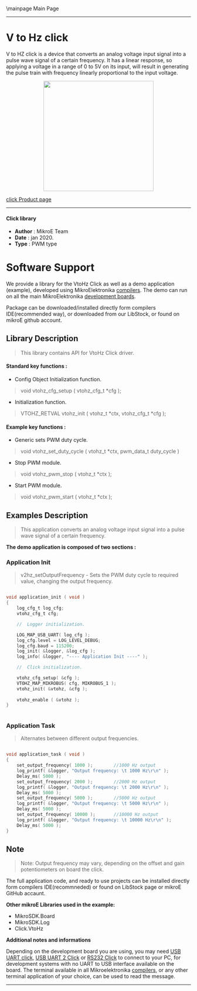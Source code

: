 \mainpage Main Page
 
---
# V to Hz click

V to HZ click is a device that converts an analog voltage input signal into a pulse wave signal of a certain frequency. It has a linear response, so applying a voltage in a range of 0 to 5V on its input, will result in generating the pulse train with frequency linearly proportional to the input voltage.

<p align="center">
  <img src="https://download.mikroe.com/images/click_for_ide/vtohz_click.png" height=300px>
</p>

[click Product page](<https://www.mikroe.com/v-to-hz-click>)

---


#### Click library 

- **Author**        : MikroE Team
- **Date**          : jan 2020.
- **Type**          : PWM type


# Software Support

We provide a library for the VtoHz Click 
as well as a demo application (example), developed using MikroElektronika 
[compilers](https://shop.mikroe.com/compilers). 
The demo can run on all the main MikroElektronika [development boards](https://shop.mikroe.com/development-boards).

Package can be downloaded/installed directly form compilers IDE(recommended way), or downloaded from our LibStock, or found on mikroE github account. 

## Library Description

> This library contains API for VtoHz Click driver.

#### Standard key functions :

- Config Object Initialization function.
> void vtohz_cfg_setup ( vtohz_cfg_t *cfg ); 
 
- Initialization function.
> VTOHZ_RETVAL vtohz_init ( vtohz_t *ctx, vtohz_cfg_t *cfg );

#### Example key functions :

- Generic sets PWM duty cycle.
> void vtohz_set_duty_cycle ( vtohz_t *ctx, pwm_data_t duty_cycle )
 
- Stop PWM module.
> void vtohz_pwm_stop ( vtohz_t *ctx );

- Start PWM module.
> void vtohz_pwm_start ( vtohz_t *ctx );

## Examples Description
 
> This application converts an analog voltage input signal into a pulse wave signal of a certain frequency. 

**The demo application is composed of two sections :**

### Application Init 

> v2hz_setOutputFrequency - Sets the PWM duty cycle to required value, changing the output frequency. 

```c

void application_init ( void )
{
    log_cfg_t log_cfg;
    vtohz_cfg_t cfg;

    //  Logger initialization.

    LOG_MAP_USB_UART( log_cfg );
    log_cfg.level = LOG_LEVEL_DEBUG;
    log_cfg.baud = 115200;
    log_init( &logger, &log_cfg );
    log_info( &logger, "---- Application Init ----" );

    //  Click initialization.

    vtohz_cfg_setup( &cfg );
    VTOHZ_MAP_MIKROBUS( cfg, MIKROBUS_1 );
    vtohz_init( &vtohz, &cfg );
    
    vtohz_enable ( &vtohz );
}
  
```

### Application Task

> Alternates between different output frequencies.

```c

void application_task ( void )
{
    set_output_frequency( 1000 );        //1000 Hz output
    log_printf( &logger, "Output frequency: \t 1000 Hz\r\n" );
    Delay_ms( 5000 );
    set_output_frequency( 2000 );        //2000 Hz output
    log_printf( &logger, "Output frequency: \t 2000 Hz\r\n" );
    Delay_ms( 5000 );
    set_output_frequency( 5000 );        //5000 Hz output
    log_printf( &logger, "Output frequency: \t 5000 Hz\r\n" );
    Delay_ms( 5000 );
    set_output_frequency( 10000 );       //10000 Hz output
    log_printf( &logger, "Output frequency: \t 10000 Hz\r\n" );
    Delay_ms( 5000 );
}  

```

## Note

> Note: Output frequency may vary, depending on the offset and gain potentiometers on board the click.

The full application code, and ready to use projects can be  installed directly form compilers IDE(recommneded) or found on LibStock page or mikroE GitHub accaunt.

**Other mikroE Libraries used in the example:** 

- MikroSDK.Board
- MikroSDK.Log
- Click.VtoHz

**Additional notes and informations**

Depending on the development board you are using, you may need 
[USB UART click](https://shop.mikroe.com/usb-uart-click), 
[USB UART 2 Click](https://shop.mikroe.com/usb-uart-2-click) or 
[RS232 Click](https://shop.mikroe.com/rs232-click) to connect to your PC, for 
development systems with no UART to USB interface available on the board. The 
terminal available in all Mikroelektronika 
[compilers](https://shop.mikroe.com/compilers), or any other terminal application 
of your choice, can be used to read the message.



---
